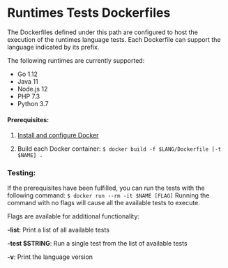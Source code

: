 # Runtimes Tests Dockerfiles

The Dockerfiles defined under this path are configured to host the execution of
the runtimes language tests. Each Dockerfile can support the language indicated
by its prefix.

The following runtimes are currently supported:

-   Go 1.12
-   Java 11
-   Node.js 12
-   PHP 7.3
-   Python 3.7

#### Prerequisites:

1) [Install and configure Docker](https://docs.docker.com/install/)

2) Build each Docker container: `$ docker build -f $LANG/Dockerfile [-t $NAME]
.`

### Testing:

If the prerequisites have been fulfilled, you can run the tests with the
following command: `$ docker run --rm -it $NAME [FLAG]` Running the command with
no flags will cause all the available tests to execute.

Flags are available for additional functionality:

**-list**: Print a list of all available tests

**-test $STRING**: Run a single test from the list of available tests

**-v**: Print the language version
